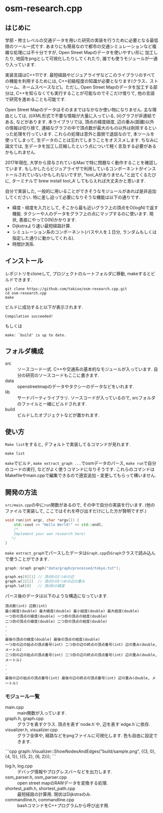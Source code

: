 # osm-research.cpp
## はじめに
<p>学部・修士レベルの交通データを用いた研究の実装を行うために必要となる最低限のツール一式です. 
あまりにも簡易なので都市の交通シミュレーションなど複雑な処理には不十分ですが, Open Street Mapのデータを使いやすい形に
加工したり, 地図をpngとして可視化したりしてくれたり, 誰でも使うモジュールが一通り入っています.</p>
<p>実装言語はC++11です. 最短経路やビジュアライザなどこのライブラリのすべての機能を利用するためには, C++初級程度の知識が必要となります(クラス、ストリーム、ネームスペースなど)。ただし, Open Street Mapのデータを加工する部分は, C++を知らなくても実行することが可能なのでそこだけ借りて, 他の言語で研究を進めることも可能です.</p>
<p>Open Street Mapのデータはそのままではなかなか使い物になりません. 主な理由としては, (i)XML形式で不要な情報が大量に入っている, (ii)グラフが非連結である, などがあります. 本ライブラリでは, 頂点の緯度経度, 辺の重み(距離)以外の情報は切り捨て, 連結なグラフの中で頂点数が最大のもの以外は削除するといった処理を行っています. これらの処理は意外と面倒で退屈なので, 本ツールを使ってしまって, 生データのことは忘れてしまうことをオススメします. ちなみに論文では, 生データを加工し圧縮したという点について軽く言及する必要があるかもしれません.</p>
<p>2017年現在, 大学から貸与されているMacで特に問題なく動作することを確認しています. もしかしたらビジュアライザで利用しているコンポーネントがインストールされていないかもしれないですが, "tool_Aがありません."と出てくるたびに, ターミナルで`brew install tool_A`してもらえれば大丈夫かと思います.</p>
<p>自分で実装した, 一般的に用いることができそうなモジュールがあれば是非追加してください. 特に差し迫って必要になりそうな機能は以下の通りです.

- 緯度・経度を入力として, そこから最も近いグラフ上の頂点をO(logN)で返す機能. タクシーや人のデータをグラフ上の点にマップするのに使います. 現状, 愚直にやってO(N)かかります. 
- Dijkstraより速い最短経路計算. 
- シミュレーション系のコンポーネント(バスや人を１日分, ランダムもしくは指定した通りに動かしてくれる). 
- 時間計測系.
</p>

## インストール
レポジトリをcloneして, プロジェクトのルートフォルダに移動, makeするとビルドできます.
```
git clone https://github.com/takise/osm-research.cpp.git
cd osm-research.cpp
make
```
ビルドに成功すると以下が表示されます.
```
Compilation succeeded!
```
もしくは
```
make: `build' is up to date.
```
## フォルダ構成
<dl>
    <dt>src</dt>
    <dd>ソースコード一式. C++や交通系の基本的なモジュールが入っています. 自分の研究のソースコードもここに書きます. </dd>
    <dt>data</dt>
    <dd>openstreetmapのデータやタクシーのデータなどをいれます.</dd>
    <dt>lib</dt>
    <dd>サードパーティライブラリ. ソースコードが入っているので, srcフォルダのファイルと一緒にビルドされます.</dd>
    <dt>build</dt>
    <dd>ビルドしたオブジェクトなどが置かれます.</dd>
</dl>

## 使い方
`Make list`をすると, デフォルトで実装してるコマンドが見れます.
```
make list
```
`make`でビルド, `make extract_graph ...`でosmデータのパース, `make run`で自分のコードの実行, などがよく使うコマンドになりそうです. これらのコマンドはMakefileやmain.cppで編集できるので適宜追加・変更してもらって構いません.

## 開発の方法
`src/main.cpp`の中に`run`関数があるので, その中で自分の実装を行います. (他のファイルで実装して, ここではそれを呼び出すだけにした方が賢明ですが.)
```cpp
void run(int argc, char *argv[]) {
    std::cout << "Hello World!" << std::endl;
    /*
    Implement your own research here!
   */
}
```
`make extract_graph`でパースしたデータは`Graph.cpp`の`Graph`クラスで読み込んで使うことができます.
```cpp
graph::Graph graph("data/graph/processed/tokyo.txt");

graph.es[0][1] // 頂点0の2つめの辺
graph.w[3][2]  // 頂点3の3つめの辺の重み
graph.lat[0]   // 頂点0の緯度
```
パース後のデータは以下のような構造になっています.
```
頂点数(int) 辺数(int)
最小緯度(double) 最大緯度(double) 最小経度(double) 最大経度(double)
一つ目の頂点の緯度(double) 一つ目の頂点の経度(double)
二つ目の頂点の緯度(double) 二つ目の頂点の経度(double)
.
.
.
最後の頂点の緯度(double) 最後の頂点の経度(double)
一つ目の辺の始点の頂点番号(int) 二つ目の辺の終点の頂点番号(int) 辺の重み(double, メートル)
二つ目の辺の始点の頂点番号(int) 二つ目の辺の終点の頂点番号(int) 辺の重み(double, メートル)
.
.
.
最後の辺の始点の頂点番号(int) 最後の辺の終点の頂点番号(int) 辺の重み(double, メートル)
```
### モジュール一覧
<dl>
    <dt>main.cpp</dt>
    <dd>main関数が入っています.</dd>
    <dt>graph.h, graph.cpp</dt>
    <dd>グラフを表すクラス. 頂点を表す`node.h`や, 辺を表す`edge.h`に依存.</dd>
    <dt>visualizer.h, visualizer.cpp</dt>
    <dd>
	グラフ全体や, 経路などをpngファイルに可視化します. 色も自由に設定できます.
    </dd>
</dl>
```cpp
graph::Visualizer::ShowNodesAndEdges("build/sample.png", {{3, 0}, {4, 1}}, {{5, 2}, {6, 2}});
```
<dl>
    <dd>
    </dd>
    <dt>log.h, log.cpp</dt>
    <dd>デバッグ情報やプログレスバーなどを出力します.</dd>
    <dt>osm_parser.h, osm_parser.cpp</dt>
    <dd>open street mapのRAWデータを変換する処理.</dd>
    <dt>shortest_path.h, shortest_path.cpp</dt>
    <dd>最短経路の計算用. 現状はDijkstraのみ.</dd>
    <dt>commandline.h, commandline.cpp</dt>
    <dd>bashコマンドをC++プログラムから呼び出す用.</dd>
</dl>
